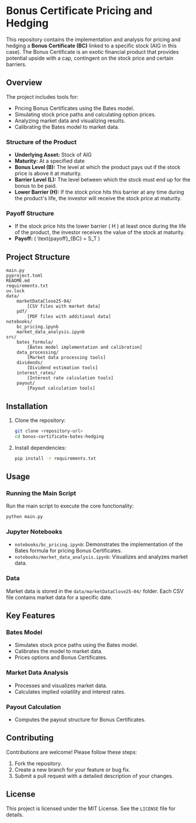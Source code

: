 # Bonus Certificate Pricing and Hedging

This repository contains the implementation and analysis for pricing and hedging a **Bonus Certificate (BC)** linked to a specific stock (AIG in this case). The Bonus Certificate is an exotic financial product that provides potential upside with a cap, contingent on the stock price and certain barriers.

## Overview

The project includes tools for:
- Pricing Bonus Certificates using the Bates model.
- Simulating stock price paths and calculating option prices.
- Analyzing market data and visualizing results.
- Calibrating the Bates model to market data.

### Structure of the Product

- **Underlying Asset:** Stock of AIG
- **Maturity:** At a specified date
- **Bonus Level (B):** The level at which the product pays out if the stock price is above it at maturity.
- **Barrier Level (L):** The level between which the stock must end up for the bonus to be paid.
- **Lower Barrier (H):** If the stock price hits this barrier at any time during the product's life, the investor will receive the stock price at maturity.

### Payoff Structure

- If the stock price hits the lower barrier \( H \) at least once during the life of the product, the investor receives the value of the stock at maturity.
- **Payoff:** \( \text{payoff}_{BC} = S_T \)

## Project Structure

```
main.py
pyproject.toml
README.md
requirements.txt
uv.lock
data/
    marketDataClose25-04/
        [CSV files with market data]
    pdf/
        [PDF files with additional data]
notebooks/
    bc_pricing.ipynb
    market_data_analysis.ipynb
src/
    bates_formula/
        [Bates model implementation and calibration]
    data_processing/
        [Market data processing tools]
    dividends/
        [Dividend estimation tools]
    interest_rates/
        [Interest rate calculation tools]
    payout/
        [Payout calculation tools]
```

## Installation

1. Clone the repository:
   ```bash
   git clone <repository-url>
   cd bonus-certificate-bates-hedging
   ```

2. Install dependencies:
   ```bash
   pip install -r requirements.txt
   ```

## Usage

### Running the Main Script
Run the main script to execute the core functionality:
```bash
python main.py
```

### Jupyter Notebooks
- `notebooks/bc_pricing.ipynb`: Demonstrates the implementation of the Bates formula for pricing Bonus Certificates.
- `notebooks/market_data_analysis.ipynb`: Visualizes and analyzes market data.

### Data
Market data is stored in the `data/marketDataClose25-04/` folder. Each CSV file contains market data for a specific date.

## Key Features

### Bates Model
- Simulates stock price paths using the Bates model.
- Calibrates the model to market data.
- Prices options and Bonus Certificates.

### Market Data Analysis
- Processes and visualizes market data.
- Calculates implied volatility and interest rates.

### Payout Calculation
- Computes the payout structure for Bonus Certificates.

## Contributing

Contributions are welcome! Please follow these steps:
1. Fork the repository.
2. Create a new branch for your feature or bug fix.
3. Submit a pull request with a detailed description of your changes.

## License

This project is licensed under the MIT License. See the `LICENSE` file for details.
